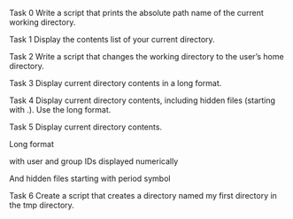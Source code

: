 Task 0
Write a script that prints the absolute path name of the current working directory.

Task 1
Display the contents list of your current directory.

Task 2
Write a script that changes the working directory to the user’s home directory.

Task 3
Display current directory contents in a long format.

Task 4
Display current directory contents, including hidden files (starting with .). Use the long format.

Task 5
Display current directory contents.

Long format

with user and group IDs displayed numerically

And hidden files starting with period symbol

Task 6 
Create a script that creates a directory named my first directory in the tmp directory.
